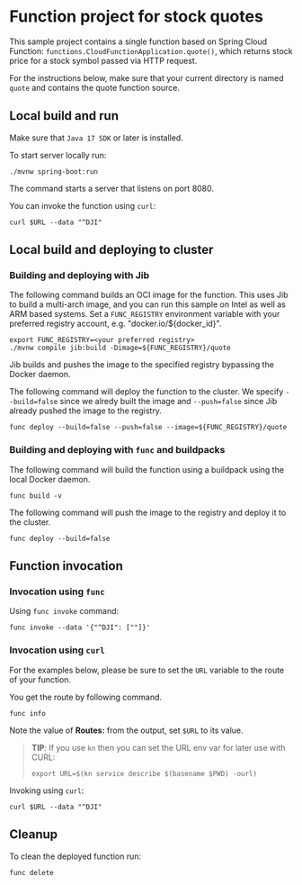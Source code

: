 # Function project for stock quotes

This sample project contains a single function based on Spring Cloud Function: `functions.CloudFunctionApplication.quote()`, which returns stock price for a stock symbol passed via HTTP request.

For the instructions below, make sure that your current directory is named `quote` and contains the quote function source.

## Local build and run

Make sure that `Java 17 SDK` or later is installed.

To start server locally run:

```shell
./mvnw spring-boot:run
```

The command starts a server that listens on port 8080.

You can invoke the function using `curl`:

```shell
curl $URL --data "^DJI"
```

## Local build and deploying to cluster

### Building and deploying with Jib

The following command builds an OCI image for the function.
This uses Jib to build a multi-arch image, and you can run this sample on Intel as well as ARM based systems.
Set a `FUNC_REGISTRY` environment variable with your preferred registry account, e.g. "docker.io/${docker_id}".

```shell
export FUNC_REGISTRY=<your preferred registry>
./mvnw compile jib:build -Dimage=${FUNC_REGISTRY}/quote
```

Jib builds and pushes the image to the specified registry bypassing the Docker daemon.

The following command will deploy the function to the cluster. 
We specify `--build=false` since we alredy built the image and `--push=false` since Jib already pushed the image to the registry.

```shell
func deploy --build=false --push=false --image=${FUNC_REGISTRY}/quote
```

### Building and deploying with `func` and buildpacks

The following command will build the function using a buildpack using the local Docker daemon.

```shell
func build -v
```

The following command will push the image to the registry and deploy it to the cluster.

```shell
func deploy --build=false
```

## Function invocation

### Invocation using `func`

Using `func invoke` command:

```shell
func invoke --data '{"^DJI": [""]}'
```

### Invocation using `curl`

For the examples below, please be sure to set the `URL` variable to the route of your function.

You get the route by following command.

```shell
func info
```

Note the value of **Routes:** from the output, set `$URL` to its value.

> __TIP__: If you use `kn` then you can set the URL env var for later use with CURL:
> ```shell
> export URL=$(kn service describe $(basename $PWD) -ourl)
> ```

Invoking using `curl`:

```shell
curl $URL --data "^DJI"
```

## Cleanup

To clean the deployed function run:

```shell
func delete
```
